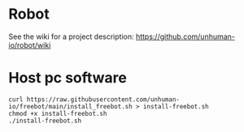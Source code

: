 # Robot

See the wiki for a project description: https://github.com/unhuman-io/robot/wiki

# Host pc software

```shell
curl https://raw.githubusercontent.com/unhuman-io/freebot/main/install_freebot.sh > install-freebot.sh
chmod +x install-freebot.sh
./install-freebot.sh
```
